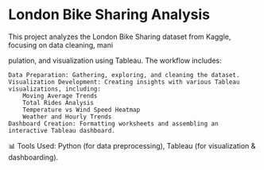 # London Bike Sharing Analysis

This project analyzes the London Bike Sharing dataset from Kaggle, focusing on data cleaning, mani

pulation, and visualization using Tableau. The workflow includes:

    Data Preparation: Gathering, exploring, and cleaning the dataset.
    Visualization Development: Creating insights with various Tableau visualizations, including:
        Moving Average Trends
        Total Rides Analysis
        Temperature vs Wind Speed Heatmap
        Weather and Hourly Trends
    Dashboard Creation: Formatting worksheets and assembling an interactive Tableau dashboard.

📊 Tools Used: Python (for data preprocessing), Tableau (for visualization & dashboarding).
